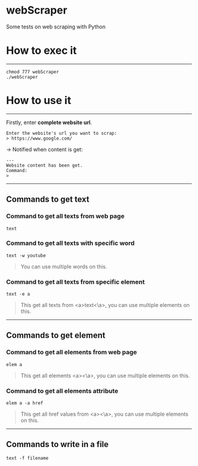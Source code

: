 # webScraper
Some tests on web scraping with Python

# How to exec it
___
```
chmod 777 webScraper
./webScraper
```

# How to use it
___

Firstly, enter **complete website url**.
```
Enter the website's url you want to scrap:
> https://www.google.com/
```
→ Notified when content is get:
```
---
Website content has been get.
Command:
>
```
___

## Commands to get text

### Command to get all texts from web page
```
text
```

### Command to get all texts with specific word
```
text -w youtube
```
> You can use multiple words on this.

### Command to get all texts from specific element
```
text -e a
```
> This get all texts from \<a\>text\<\a\>, you can use multiple elements on this.

___

## Commands to get element

### Command to get all elements from web page
```
elem a
```
> This get all elements \<a\>\<\a\>, you can use multiple elements on this.

### Command to get all elements attribute
```
elem a -a href
```
> This get all href values from \<a\>\<\a\>, you can use multiple elements on this.

___

## Commands to write in a file
```
text -f filename
```
